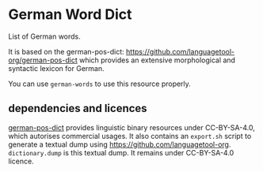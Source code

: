 # German Word Dict

List of German words.

It is based on the german-pos-dict: https://github.com/languagetool-org/german-pos-dict which provides an extensive morphological and syntactic lexicon for German.

You can use `german-words` to use this resource properly.


## dependencies and licences

[german-pos-dict](https://github.com/languagetool-org/german-pos-dict) provides linguistic binary resources under CC-BY-SA-4.0, which autorises commercial usages. It also contains an `export.sh` script to generate a textual dump using https://github.com/languagetool-org. `dictionary.dump` is this textual dump. It remains under CC-BY-SA-4.0 licence.
